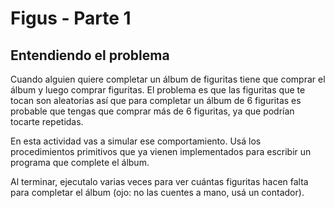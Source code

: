 # Figus - Parte 1
## Entendiendo el problema
Cuando alguien quiere completar un álbum de figuritas tiene que comprar el álbum y luego comprar figuritas. El problema es que las figuritas que te tocan son aleatorias así que para completar un álbum de 6 figuritas es probable que tengas que comprar más de 6 figuritas, ya que podrían tocarte repetidas.

En esta actividad vas a simular ese comportamiento. Usá los procedimientos primitivos que ya vienen implementados para escribir un programa que complete el álbum.

Al terminar, ejecutalo varias veces para ver cuántas figuritas hacen falta para completar el álbum (ojo: no las cuentes a mano, usá un contador).